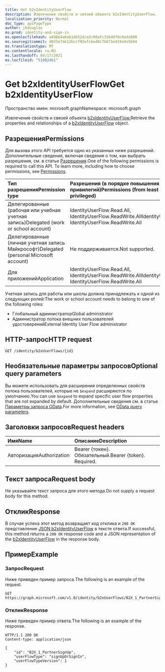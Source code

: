 ```yaml
---
title: Get b2xIdentityUserFlow
description: Извлечение свойств и связей объекта b2xIdentityUserFlow.
localization_priority: Normal
doc_type: apiPageType
author: jkdouglas
ms.prod: identity-and-sign-in
ms.openlocfilehash: a498e4a6ab1d652dca3c90afc33649f0c0ada908
ms.sourcegitcommit: d033e7de12bccf92efcbe40c7b671e419a3e5b94
ms.translationtype: MT
ms.contentlocale: ru-RU
ms.lasthandoff: 04/17/2021
ms.locfileid: "51882461"
---
```

# <a name="get-b2xidentityuserflow"></a><span data-ttu-id="3fa60-103">Get b2xIdentityUserFlow</span><span class="sxs-lookup"><span data-stu-id="3fa60-103">Get b2xIdentityUserFlow</span></span>

<span data-ttu-id="3fa60-104">Пространство имен: microsoft.graph</span><span class="sxs-lookup"><span data-stu-id="3fa60-104">Namespace: microsoft.graph</span></span>

<span data-ttu-id="3fa60-105">Извлечение свойств и связей объекта [b2xIdentityUserFlow.](../resources/b2xidentityuserflow.md)</span><span class="sxs-lookup"><span data-stu-id="3fa60-105">Retrieve the properties and relationships of a [b2xIdentityUserFlow](../resources/b2xidentityuserflow.md) object.</span></span>

## <a name="permissions"></a><span data-ttu-id="3fa60-106">Разрешения</span><span class="sxs-lookup"><span data-stu-id="3fa60-106">Permissions</span></span>

<span data-ttu-id="3fa60-p101">Для вызова этого API требуется одно из указанных ниже разрешений. Дополнительные сведения, включая сведения о том, как выбрать разрешения, см. в статье [Разрешения](/graph/permissions-reference).</span><span class="sxs-lookup"><span data-stu-id="3fa60-p101">One of the following permissions is required to call this API. To learn more, including how to choose permissions, see [Permissions](/graph/permissions-reference).</span></span>

|<span data-ttu-id="3fa60-109">Тип разрешения</span><span class="sxs-lookup"><span data-stu-id="3fa60-109">Permission type</span></span>      | <span data-ttu-id="3fa60-110">Разрешения (в порядке повышения привилегий)</span><span class="sxs-lookup"><span data-stu-id="3fa60-110">Permissions (from least to most privileged)</span></span>              |
|:--------------------|:---------------------------------------------------------|
|<span data-ttu-id="3fa60-111">Делегированные (рабочая или учебная учетная запись)</span><span class="sxs-lookup"><span data-stu-id="3fa60-111">Delegated (work or school account)</span></span>|<span data-ttu-id="3fa60-112">IdentityUserFlow.Read.All, IdentityUserFlow.ReadWrite.All</span><span class="sxs-lookup"><span data-stu-id="3fa60-112">IdentityUserFlow.Read.All, IdentityUserFlow.ReadWrite.All</span></span>|
|<span data-ttu-id="3fa60-113">Делегированные (личная учетная запись Майкрософт)</span><span class="sxs-lookup"><span data-stu-id="3fa60-113">Delegated (personal Microsoft account)</span></span>| <span data-ttu-id="3fa60-114">Не поддерживается.</span><span class="sxs-lookup"><span data-stu-id="3fa60-114">Not supported.</span></span>|
|<span data-ttu-id="3fa60-115">Для приложений</span><span class="sxs-lookup"><span data-stu-id="3fa60-115">Application</span></span>|<span data-ttu-id="3fa60-116">IdentityUserFlow.Read.All, IdentityUserFlow.ReadWrite.All</span><span class="sxs-lookup"><span data-stu-id="3fa60-116">IdentityUserFlow.Read.All, IdentityUserFlow.ReadWrite.All</span></span>|

<span data-ttu-id="3fa60-117">Учетная запись для работы или школы должна принадлежать к одной из следующих ролей:</span><span class="sxs-lookup"><span data-stu-id="3fa60-117">The work or school account needs to belong to one of the following roles:</span></span>

* <span data-ttu-id="3fa60-118">Глобальный администратор</span><span class="sxs-lookup"><span data-stu-id="3fa60-118">Global administrator</span></span>
* <span data-ttu-id="3fa60-119">Администратор потока внешних пользователей удостоверений</span><span class="sxs-lookup"><span data-stu-id="3fa60-119">External Identity User Flow administrator</span></span>

## <a name="http-request"></a><span data-ttu-id="3fa60-120">HTTP-запрос</span><span class="sxs-lookup"><span data-stu-id="3fa60-120">HTTP request</span></span>

<!-- { "blockType": "ignored" } -->

```http
GET /identity/b2xUserFlows/{id}
```

## <a name="optional-query-parameters"></a><span data-ttu-id="3fa60-121">Необязательные параметры запросов</span><span class="sxs-lookup"><span data-stu-id="3fa60-121">Optional query parameters</span></span>

<span data-ttu-id="3fa60-122">Вы можете использовать для расширения определенных свойств потока пользователей, которые не `$expand` расширяются по умолчанию.</span><span class="sxs-lookup"><span data-stu-id="3fa60-122">You can use `$expand` to expand specific user flow properties that are not expanded by default.</span></span> <span data-ttu-id="3fa60-123">Дополнительные сведения см. в статье [Параметры запроса OData](/graph/query-parameters).</span><span class="sxs-lookup"><span data-stu-id="3fa60-123">For more information, see [OData query parameters](/graph/query-parameters).</span></span>

## <a name="request-headers"></a><span data-ttu-id="3fa60-124">Заголовки запросов</span><span class="sxs-lookup"><span data-stu-id="3fa60-124">Request headers</span></span>

|<span data-ttu-id="3fa60-125">Имя</span><span class="sxs-lookup"><span data-stu-id="3fa60-125">Name</span></span>|<span data-ttu-id="3fa60-126">Описание</span><span class="sxs-lookup"><span data-stu-id="3fa60-126">Description</span></span>|
|:---------------|:----------|
|<span data-ttu-id="3fa60-127">Авторизация</span><span class="sxs-lookup"><span data-stu-id="3fa60-127">Authorization</span></span>|<span data-ttu-id="3fa60-p103">Bearer {токен}. Обязательный.</span><span class="sxs-lookup"><span data-stu-id="3fa60-p103">Bearer {token}. Required.</span></span>|

## <a name="request-body"></a><span data-ttu-id="3fa60-130">Текст запроса</span><span class="sxs-lookup"><span data-stu-id="3fa60-130">Request body</span></span>

<span data-ttu-id="3fa60-131">Не указывайте текст запроса для этого метода.</span><span class="sxs-lookup"><span data-stu-id="3fa60-131">Do not supply a request body for this method.</span></span>

## <a name="response"></a><span data-ttu-id="3fa60-132">Отклик</span><span class="sxs-lookup"><span data-stu-id="3fa60-132">Response</span></span>

<span data-ttu-id="3fa60-133">В случае успеха этот метод возвращает код отклика и `200 OK` представление [JSON b2xIdentityUserFlow](../resources/b2xidentityuserflow.md) в тексте ответа.</span><span class="sxs-lookup"><span data-stu-id="3fa60-133">If successful, this method returns a `200 OK` response code and a JSON representation of the [b2xIdentityUserFlow](../resources/b2xidentityuserflow.md) in the response body.</span></span>

## <a name="example"></a><span data-ttu-id="3fa60-134">Пример</span><span class="sxs-lookup"><span data-stu-id="3fa60-134">Example</span></span>

### <a name="request"></a><span data-ttu-id="3fa60-135">Запрос</span><span class="sxs-lookup"><span data-stu-id="3fa60-135">Request</span></span>

<span data-ttu-id="3fa60-136">Ниже приведен пример запроса.</span><span class="sxs-lookup"><span data-stu-id="3fa60-136">The following is an example of the request.</span></span>

<!-- {
  "blockType": "request",
  "name": "get_b2xUserFlows"
}
-->

``` http
GET https://graph.microsoft.com/v1.0/identity/b2xUserFlows/B2X_1_PartnerSignUp
```

### <a name="response"></a><span data-ttu-id="3fa60-137">Отклик</span><span class="sxs-lookup"><span data-stu-id="3fa60-137">Response</span></span>

<span data-ttu-id="3fa60-138">Ниже приведен пример ответа.</span><span class="sxs-lookup"><span data-stu-id="3fa60-138">The following is an example of the response.</span></span>

<!-- {
  "blockType": "response",
  "truncated": true,
  "@odata.type": "microsoft.graph.b2xIdentityUserFlow"
} -->

```http
HTTP/1.1 200 OK
Content-type: application/json

{
    "id": "B2X_1_PartnerSignUp",
    "userFlowType": "signUpOrSignIn",
    "userFlowTypeVersion": 1
}
```

<!-- {
  "type": "#page.annotation",
  "description": "Get b2xUserFlow",
  "keywords": "",
  "section": "documentation",
  "tocPath": "",
  "suppressions": [
    "Error: get_b2xUserFlows/userFlowTypeVersion:\r\n      Expected type Single but actual was Int64. Property: userFlowTypeVersion, actual value: '1'"
  ]
}-->
